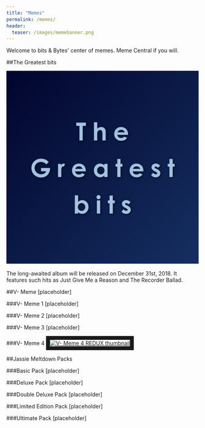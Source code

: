 ```yaml
---
title: "Memes"
permalink: /memes/
header:
  teaser: /images/memebanner.png
---
```


Welcome to bits & Bytes' center of memes. Meme Central if you will. 

##The Greatest bits

![alt text](/images/tgbca.jpg "tgbca")

The long-awaited album will be released on December 31st, 2018. It features such hits as Just Give Me a Reason and The Recorder Ballad. 

##V- Meme
[placeholder]

###V- Meme 1
[placeholder]

###V- Meme 2
[placeholder]

###V- Meme 3
[placeholder]

###V- Meme 4
<a href="http://www.youtube.com/watch?feature=player_embedded&v=UO9Ga4eL_xE
" target="_blank"><img src="http://img.youtube.com/vi/UO9Ga4eL_xE/0.jpg" 
alt="V- Meme 4 REDUX thumbnail" width="240" height="180" border="10" /></a>

##Jassie Meltdown Packs

###Basic Pack
[placeholder]

###Deluxe Pack
[placeholder]

###Double Deluxe Pack
[placeholder]

###Limited Edition Pack
[placeholder]

###Ultimate Pack
[placeholder]
